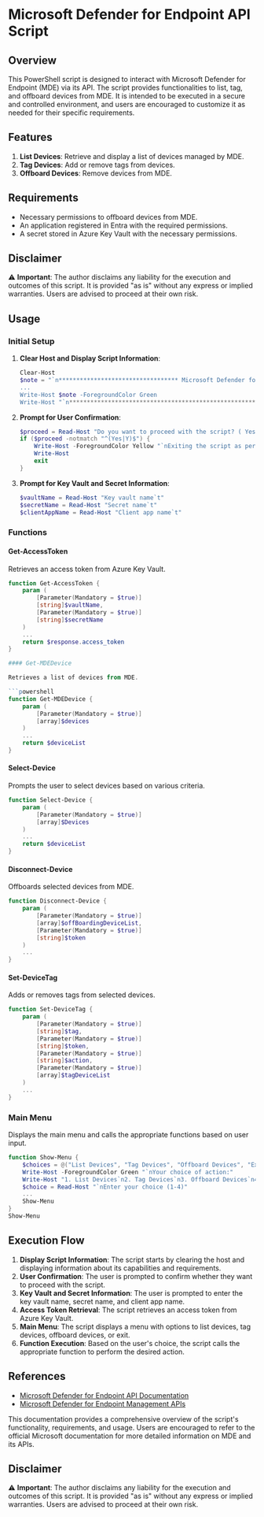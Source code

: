 # Microsoft Defender for Endpoint API Script

## Overview

This PowerShell script is designed to interact with Microsoft Defender for Endpoint (MDE) via its API. The script provides functionalities to list, tag, and offboard devices from MDE. It is intended to be executed in a secure and controlled environment, and users are encouraged to customize it as needed for their specific requirements.

## Features

1. **List Devices**: Retrieve and display a list of devices managed by MDE.
2. **Tag Devices**: Add or remove tags from devices.
3. **Offboard Devices**: Remove devices from MDE.

## Requirements

- Necessary permissions to offboard devices from MDE.
- An application registered in Entra with the required permissions.
- A secret stored in Azure Key Vault with the necessary permissions.

## Disclaimer

⚠️ **Important**: The author disclaims any liability for the execution and outcomes of this script. It is provided "as is" without any express or implied warranties. Users are advised to proceed at their own risk.

## Usage

### Initial Setup

1. **Clear Host and Display Script Information**:

    ```powershell
    Clear-Host
    $note = "`n********************************** Microsoft Defender for Endpoint API Script **********************************
    ...
    Write-Host $note -ForegroundColor Green
    Write-Host "`n****************************************************************************************************************`n" -ForegroundColor Green
    ```

2. **Prompt for User Confirmation**:

    ```powershell
    $proceed = Read-Host "Do you want to proceed with the script? ( Yes/No )"
    if ($proceed -notmatch "^(Yes|Y)$") {
        Write-Host -ForegroundColor Yellow "`nExiting the script as per your request."
        Write-Host
        exit
    }
    ```

3. **Prompt for Key Vault and Secret Information**:

    ```powershell
    $vaultName = Read-Host "Key vault name`t"
    $secretName = Read-Host "Secret name`t"
    $clientAppName = Read-Host "Client app name`t"
    ```

### Functions

#### Get-AccessToken

Retrieves an access token from Azure Key Vault.

```powershell
function Get-AccessToken {
    param (
        [Parameter(Mandatory = $true)]
        [string]$vaultName,
        [Parameter(Mandatory = $true)]
        [string]$secretName
    )
    ...
    return $response.access_token
}

#### Get-MDEDevice

Retrieves a list of devices from MDE.

```powershell
function Get-MDEDevice {
    param (
        [Parameter(Mandatory = $true)]
        [array]$devices
    )
    ...
    return $deviceList
}
```

#### Select-Device

Prompts the user to select devices based on various criteria.

```powershell
function Select-Device {
    param (
        [Parameter(Mandatory = $true)]
        [array]$Devices
    )
    ...
    return $deviceList
}
```

#### Disconnect-Device

Offboards selected devices from MDE.

```powershell
function Disconnect-Device {
    param (
        [Parameter(Mandatory = $true)]
        [array]$offBoardingDeviceList,
        [Parameter(Mandatory = $true)]
        [string]$token
    )
    ...
}
```

#### Set-DeviceTag

Adds or removes tags from selected devices.

```powershell
function Set-DeviceTag {
    param (
        [Parameter(Mandatory = $true)]
        [string]$tag,
        [Parameter(Mandatory = $true)]
        [string]$token,
        [Parameter(Mandatory = $true)]
        [string]$action,
        [Parameter(Mandatory = $true)]
        [array]$tagDeviceList
    )
    ...
}
```

### Main Menu

Displays the main menu and calls the appropriate functions based on user input.

```powershell
function Show-Menu {
    $choices = @("List Devices", "Tag Devices", "Offboard Devices", "Exit")
    Write-Host -ForegroundColor Green "`nYour choice of action:"
    Write-Host "1. List Devices`n2. Tag Devices`n3. Offboard Devices`n4. Exit"
    $choice = Read-Host "`nEnter your choice (1-4)"
    ...
    Show-Menu
}
Show-Menu
```

## Execution Flow

1. **Display Script Information**: The script starts by clearing the host and displaying information about its capabilities and requirements.
2. **User Confirmation**: The user is prompted to confirm whether they want to proceed with the script.
3. **Key Vault and Secret Information**: The user is prompted to enter the key vault name, secret name, and client app name.
4. **Access Token Retrieval**: The script retrieves an access token from Azure Key Vault.
5. **Main Menu**: The script displays a menu with options to list devices, tag devices, offboard devices, or exit.
6. **Function Execution**: Based on the user's choice, the script calls the appropriate function to perform the desired action.

## References

- [Microsoft Defender for Endpoint API Documentation](https://learn.microsoft.com/en-us/defender-endpoint/api/offboard-machine-api)
- [Microsoft Defender for Endpoint Management APIs](https://learn.microsoft.com/en-us/defender-endpoint/api/management-apis#microsoft-defender-for-endpoint-apis)

This documentation provides a comprehensive overview of the script's functionality, requirements, and usage. Users are encouraged to refer to the official Microsoft documentation for more detailed information on MDE and its APIs.

## Disclaimer

⚠️ **Important**: The author disclaims any liability for the execution and outcomes of this script. It is provided "as is" without any express or implied warranties. Users are advised to proceed at their own risk.


